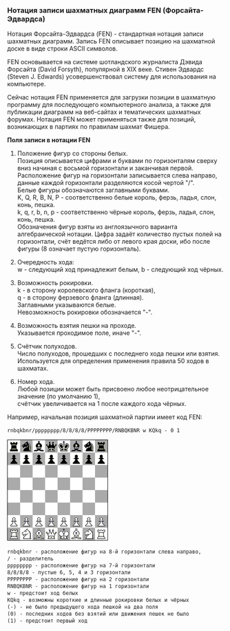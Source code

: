 ### Нотация записи шахматных диаграмм FEN (Форсайта-Эдвардса)

Нотация Форсайта-Эдвардса (FEN) - стандартная нотация записи шахматных диаграмм. Запись FEN описывает позицию на шахматной доске в виде строки ASCII символов.

FEN основывается на системе шотландского журналиста Дэвида Форсайта (David Forsyth), популярной в XIX веке. Стивен Эдвардс (Steven J. Edwards) усовершенствовал систему для использования на компьютере.

Сейчас нотация FEN применяется для загрузки позиции в шахматную программу для последующего компьютерного анализа, а также для публикации диаграмм на веб-сайтах и тематических шахматных форумах. Нотация FEN может применяться также для позиций, возникающих в партиях по правилам шахмат Фишера.

**Поля записи в нотации FEN**   

1. Положение фигур со стороны белых.  
  Позиция описывается цифрами и буквами по горизонталям сверху вниз начиная с восьмой горизонтали и заканчивая первой. 
  Расположение фигур на горизонтали записывается слева направо, данные каждой горизонтали разделяются косой чертой "/".  
  Белые фигуры обозначаются заглавными буквами.  
  K, Q, R, B, N, P - соответственно белые король, ферзь, ладья, слон, конь, пешка.  
  k, q, r, b, n, p - соответственно чёрные король, ферзь, ладья, слон, конь, пешка.  
  Обозначения фигур взяты из англоязычного варианта алгебраической нотации. 
  Цифра задаёт количество пустых полей на горизонтали, 
  счёт ведётся либо от левого края доски, 
  ибо после фигуры (8 означает пустую горизонталь).

2. Очередность хода:  
  w - следующий ход принадлежит белым, b - следующий ход чёрных.

3. Возможность рокировки.  
  k - в сторону королевского фланга (короткая),  
  q - в сторону ферзевого фланга (длинная).  
  Заглавными указываются белые.  
  Невозможность рокировки обозначается "-".

4. Возможность взятия пешки на проходе.  
   Указывается проходимое поле, иначе "-".

5. Счётчик полуходов.  
   Число полуходов, прошедших с последнего хода пешки или взятия. 
   Используется для определения применения правила 50 ходов в шахматах.

6. Номер хода.  
   Любой позиции может быть присвоено любое неотрицательное значение (по умолчанию 1),  
   счётчик увеличивается на 1 после каждого хода чёрных.  

Например, начальная позиция шахматной партии имеет код FEN: 
 
```
rnbqkbnr/pppppppp/8/8/8/8/PPPPPPPP/RNBQKBNR w KQkq - 0 1
```

![pic01](img/chess.png)

```
rnbqkbnr - расположение фигур на 8-й горизонтали слева направо, 
/ - разделитель
pppppppp - расположение фигур на 7-й горизонтали
8/8/8/8 - пустые 6, 5, 4 и 3 горизонтали
PPPPPPPP - расположение фигур на 2 горизонтали
RNBQKBNR - расположение фигур на 1 горизонтали
w - предстоит ход белых
KQkq - возможны короткие и длинные рокировки белых и чёрных
(-) - не было предыдущего хода пешкой на два поля
(0) - последних ходов без взятий или движения пешек не было
(1) - предстоит первый ход
```